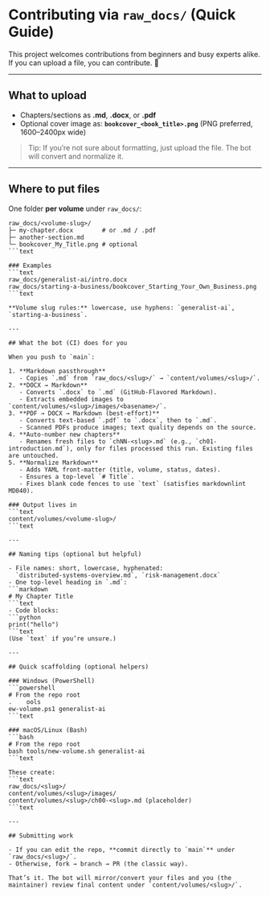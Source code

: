 # Contributing via `raw_docs/` (Quick Guide)

This project welcomes contributions from beginners and busy experts alike.
If you can upload a file, you can contribute. 🚀

---

## What to upload

- Chapters/sections as **.md**, **.docx**, or **.pdf**
- Optional cover image as: **`bookcover_<book_title>.png`** (PNG preferred, 1600–2400px wide)

> Tip: If you’re not sure about formatting, just upload the file. The bot will convert and normalize it.

---

## Where to put files

One folder **per volume** under `raw_docs/`:

```text
raw_docs/<volume-slug>/
├─ my-chapter.docx        # or .md / .pdf
├─ another-section.md
└─ bookcover_My_Title.png # optional
```text

### Examples
```text
raw_docs/generalist-ai/intro.docx
raw_docs/starting-a-business/bookcover_Starting_Your_Own_Business.png
```text

**Volume slug rules:** lowercase, use hyphens: `generalist-ai`, `starting-a-business`.

---

## What the bot (CI) does for you

When you push to `main`:

1. **Markdown passthrough**
   - Copies `.md` from `raw_docs/<slug>/` → `content/volumes/<slug>/`.
2. **DOCX → Markdown**
   - Converts `.docx` to `.md` (GitHub-Flavored Markdown).
   - Extracts embedded images to `content/volumes/<slug>/images/<basename>/`.
3. **PDF → DOCX → Markdown (best-effort)**
   - Converts text-based `.pdf` to `.docx`, then to `.md`.
   - Scanned PDFs produce images; text quality depends on the source.
4. **Auto-number new chapters**
   - Renames fresh files to `chNN-<slug>.md` (e.g., `ch01-introduction.md`), only for files processed this run. Existing files are untouched.
5. **Normalize Markdown**
   - Adds YAML front-matter (title, volume, status, dates).
   - Ensures a top-level `# Title`.
   - Fixes blank code fences to use `text` (satisfies markdownlint MD040).

### Output lives in
```text
content/volumes/<volume-slug>/
```text

---

## Naming tips (optional but helpful)

- File names: short, lowercase, hyphenated:
  `distributed-systems-overview.md`, `risk-management.docx`
- One top-level heading in `.md`:
```markdown
# My Chapter Title
```text
- Code blocks:
```python
print("hello")
```text
(Use `text` if you’re unsure.)

---

## Quick scaffolding (optional helpers)

### Windows (PowerShell)
```powershell
# From the repo root
.    ools
ew-volume.ps1 generalist-ai
```text

### macOS/Linux (Bash)
```bash
# From the repo root
bash tools/new-volume.sh generalist-ai
```text

These create:
```text
raw_docs/<slug>/
content/volumes/<slug>/images/
content/volumes/<slug>/ch00-<slug>.md (placeholder)
```text

---

## Submitting work

- If you can edit the repo, **commit directly to `main`** under `raw_docs/<slug>/`.
- Otherwise, fork → branch → PR (the classic way).

That’s it. The bot will mirror/convert your files and you (the maintainer) review final content under `content/volumes/<slug>/`.
